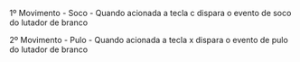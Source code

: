1º Movimento - Soco -  Quando acionada a tecla c dispara o evento de soco do lutador de branco

2º Movimento - Pulo - Quando acionada a tecla x dispara o evento de pulo do lutador de branco